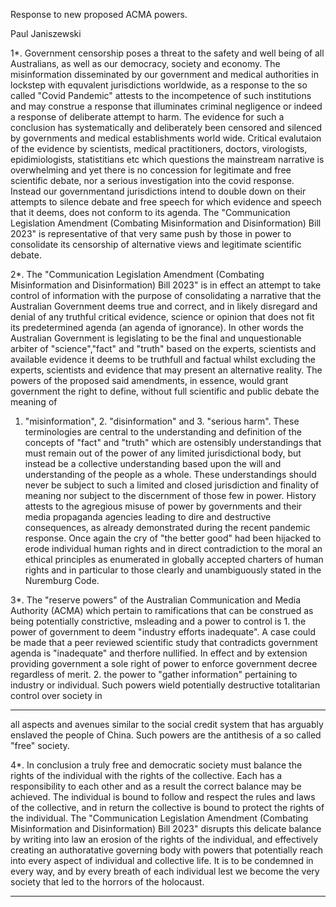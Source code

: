 Response to new proposed ACMA powers.

Paul Janiszewski

1*. Government censorship poses a threat to the safety and well being of all Australians, as well as
our democracy, society and economy. The misinformation disseminated by our government and
medical authorities in lockstep with equvalent jurisdictions worldwide, as a response to the so called
"Covid Pandemic" attests to the incompetence of such institutions and may construe a response that
illuminates criminal negligence or indeed a response of deliberate attempt to harm. The evidence
for such a conclusion has systematically and deliberately been censored and silenced by
governments and medical establishments world wide. Critical evalutaion of the evidence by
scientists, medical practitioners, doctors, virologists, epidimiologists, statistitians etc which
questions the mainstream narrative is overwhelming and yet there is no concession for legitimate
and free scientific debate, nor a serious investigation into the covid response. Instead our
governmentand jurisdictions intend to double down on their attempts to silence debate and free
speech for which evidence and speech that it deems, does not conform to its agenda. The
"Communication Legislation Amendment (Combating Misinformation and Disinformation) Bill 2023"
is representative of that very same push by those in power to consolidate its censorship of
alternative views and legitimate scientific debate.

2*. The "Communication Legislation Amendment (Combating Misinformation and Disinformation)
Bill 2023" is in effect an attempt to take control of information with the purpose of consolidating a
narrative that the Australian Government deems true and correct, and in likely disregard and denial
of any truthful critical evidence, science or opinion that does not fit its predetermined agenda (an
agenda of ignorance). In other words the Australian Government is legislating to be the final and
unquestionable arbiter of "science","fact" and "truth" based on the experts, scientists and available
evidence it deems to be truthfull and factual whilst excluding the experts, scientists and evidence
that may present an alternative reality. The powers of the proposed said amendments, in essence,
would grant government the right to define, without full scientific and public debate the meaning of
1. "misinformation", 2. "disinformation" and 3. "serious harm". These terminologies are central to
the understanding and definition of the concepts of "fact" and "truth" which are ostensibly
understandings that must remain out of the power of any limited jurisdictional body, but instead be
a collective understanding based upon the will and understanding of the people as a whole. These
understandings should never be subject to such a limited and closed jurisdiction and finality of
meaning nor subject to the discernment of those few in power. History attests to the agregious
misuse of power by governments and their media propaganda agencies leading to dire and
destructive consequences, as already demonstrated during the recent pandemic response. Once
again the cry of "the better good" had been hijacked to erode individual human rights and in direct
contradiction to the moral an ethical principles as enumerated in globally accepted charters of
human rights and in particular to those clearly and unambiguously stated in the Nuremburg Code.

3*. The "reserve powers" of the Australian Communication and Media Authority (ACMA) which
pertain to ramifications that can be construed as being potentially constrictive, msleading and a
power to control is 1. the power of government to deem "industry efforts inadequate". A case could
be made that a peer reviewed scientific study that contradicts government agenda is "inadequate"
and therfore nullified. In effect and by extension providing government a sole right of power to
enforce government decree regardless of merit. 2. the power to "gather information" pertaining to
industry or individual. Such powers wield potentially destructive totalitarian control over society in


-----

all aspects and avenues similar to the social credit system that has arguably enslaved the people of
China. Such powers are the antithesis of a so called "free" society.

4*. In conclusion a truly free and democratic society must balance the rights of the individual with
the rights of the collective. Each has a responsibility to each other and as a result the correct balance
may be achieved. The individual is bound to follow and respect the rules and laws of the collective,
and in return the collective is bound to protect the rights of the individual. The "Communication
Legislation Amendment (Combating Misinformation and Disinformation) Bill 2023" disrupts this
delicate balance by writing into law an erosion of the rights of the individual, and effectively creating
an authoratative governing body with powers that potentially reach into every aspect of individual
and collective life. It is to be condemned in every way, and by every breath of each individual lest we
become the very society that led to the horrors of the holocaust.


-----


